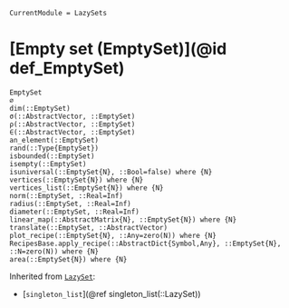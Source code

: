 ```@meta
CurrentModule = LazySets
```

# [Empty set (EmptySet)](@id def_EmptySet)

```@docs
EmptySet
∅
dim(::EmptySet)
σ(::AbstractVector, ::EmptySet)
ρ(::AbstractVector, ::EmptySet)
∈(::AbstractVector, ::EmptySet)
an_element(::EmptySet)
rand(::Type{EmptySet})
isbounded(::EmptySet)
isempty(::EmptySet)
isuniversal(::EmptySet{N}, ::Bool=false) where {N}
vertices(::EmptySet{N}) where {N}
vertices_list(::EmptySet{N}) where {N}
norm(::EmptySet, ::Real=Inf)
radius(::EmptySet, ::Real=Inf)
diameter(::EmptySet, ::Real=Inf)
linear_map(::AbstractMatrix{N}, ::EmptySet{N}) where {N}
translate(::EmptySet, ::AbstractVector)
plot_recipe(::EmptySet{N}, ::Any=zero(N)) where {N}
RecipesBase.apply_recipe(::AbstractDict{Symbol,Any}, ::EmptySet{N}, ::N=zero(N)) where {N}
area(::EmptySet{N}) where {N}
```
Inherited from [`LazySet`](@ref):
* [`singleton_list`](@ref singleton_list(::LazySet))
